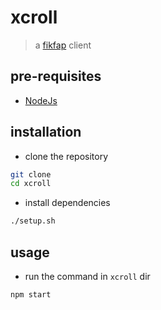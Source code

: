 # xcroll

> a [fikfap](https://fikfap.com/) client

## pre-requisites

- [NodeJs](https://nodejs.org/en)

## installation

- clone the repository

```bash
git clone
cd xcroll
```

- install dependencies

```bash
./setup.sh
```

## usage

- run the command in `xcroll` dir

```bash
npm start
```

